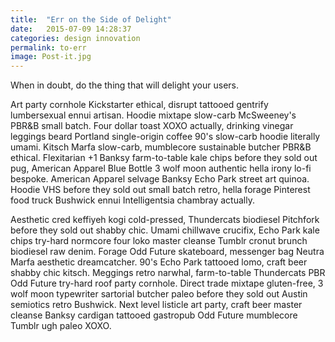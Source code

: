 ```yaml
---
title:  "Err on the Side of Delight"
date:   2015-07-09 14:28:37
categories: design innovation
permalink: to-err
image: Post-it.jpg
---
```

When in doubt, do the thing that will delight your users.

Art party cornhole Kickstarter ethical, disrupt tattooed gentrify lumbersexual ennui artisan. Hoodie mixtape slow-carb McSweeney's PBR&B small batch. Four dollar toast XOXO actually, drinking vinegar leggings beard Portland single-origin coffee 90's slow-carb hoodie literally umami. Kitsch Marfa slow-carb, mumblecore sustainable butcher PBR&B ethical. Flexitarian +1 Banksy farm-to-table kale chips before they sold out pug, American Apparel Blue Bottle 3 wolf moon authentic hella irony lo-fi bespoke. American Apparel selvage Banksy Echo Park street art quinoa. Hoodie VHS before they sold out small batch retro, hella forage Pinterest food truck Bushwick ennui Intelligentsia chambray actually.

Aesthetic cred keffiyeh kogi cold-pressed, Thundercats biodiesel Pitchfork before they sold out shabby chic. Umami chillwave crucifix, Echo Park kale chips try-hard normcore four loko master cleanse Tumblr cronut brunch biodiesel raw denim. Forage Odd Future skateboard, messenger bag Neutra Marfa aesthetic dreamcatcher. 90's Echo Park tattooed lomo, craft beer shabby chic kitsch. Meggings retro narwhal, farm-to-table Thundercats PBR Odd Future try-hard roof party cornhole. Direct trade mixtape gluten-free, 3 wolf moon typewriter sartorial butcher paleo before they sold out Austin semiotics retro Bushwick. Next level listicle art party, craft beer master cleanse Banksy cardigan tattooed gastropub Odd Future mumblecore Tumblr ugh paleo XOXO.